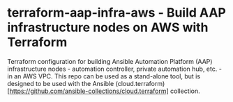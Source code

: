 # terraform-aap-infra-aws - Build AAP infrastructure nodes on AWS with Terraform

Terraform configuration for building Ansible Automation Platform (AAP) infrastructure
nodes - automation controller, private automation hub, etc. - in an AWS VPC.  This
repo can be used as a stand-alone tool, but is designed to be used with the Ansible
(cloud.terraform)[https://github.com/ansible-collections/cloud.terraform] collection.

